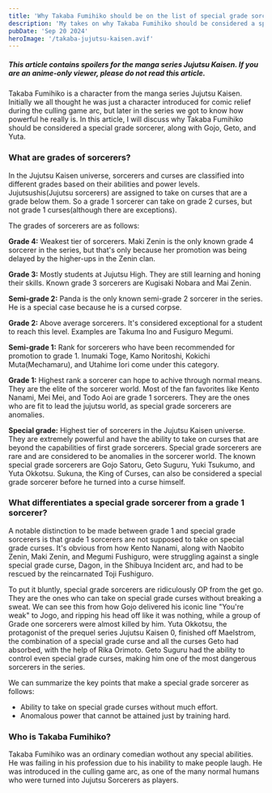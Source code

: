 ```yaml
---
title: 'Why Takaba Fumihiko should be on the list of special grade sorcerers'
description: 'My takes on why Takaba Fumihiko should be considered a special grade sorcerer, along with Gojo, Geto, and Yuta.'
pubDate: 'Sep 20 2024'
heroImage: '/takaba-jujutsu-kaisen.avif'
---
```


##### This article contains spoilers for the manga series Jujutsu Kaisen. If you are an anime-only viewer, please do not read this article.

Takaba Fumihiko is a character from the manga series Jujutsu Kaisen. Initially we all thought he was just a character introduced for comic relief during the culling game arc, but later in the series we got to know how powerful he really is. In this article, I will discuss why Takaba Fumihiko should be considered a special grade sorcerer, along with Gojo, Geto, and Yuta.

### What are grades of sorcerers?

In the Jujutsu Kaisen universe, sorcerers and curses are classified into different grades based on their abilities and power levels. 
Jujutsushis(Jujutsu sorcerers) are assigned to take on curses that are a grade below them. So a grade 1 sorcerer can take on grade 2 curses, but not grade 1 curses(although there are exceptions).

The grades of sorcerers are as follows:  

**Grade 4:** Weakest tier of sorcerers. Maki Zenin is the only known grade 4 sorcerer in the series, but that's only because her promotion was being delayed by the higher-ups in the Zenin clan.  

**Grade 3:** Mostly students at Jujutsu High. They are still learning and honing their skills. Known grade 3 sorcerers are Kugisaki Nobara and Mai Zenin.  

**Semi-grade 2:** Panda is the only known semi-grade 2 sorcerer in the series. He is a special case because he is a cursed corpse.  

**Grade 2:** Above average sorcerers. It's considered exceptional for a student to reach this level. Examples are Takuma Ino and Fusiguro Megumi.  

**Semi-grade 1:** Rank for sorcerers who have been recommended for promotion to grade 1. Inumaki Toge, Kamo Noritoshi, Kokichi Muta(Mechamaru), and Utahime Iori come under this category.  

**Grade 1:** Highest rank a sorcerer can hope to achive through normal means. They are the elite of the sorcerer world. Most of the fan favorites like Kento Nanami, Mei Mei, and Todo Aoi are grade 1 sorcerers. They are the ones who are fit to lead the jujutsu world, as special grade sorcerers are anomalies. 

**Special grade:** Highest tier of sorcerers in the Jujutsu Kaisen universe. They are extremely powerful and have the ability to take on curses that are beyond the capabilities of first grade sorcerers. Special grade sorcerers are rare and are considered to be anomalies in the sorcerer world. The known special grade sorcerers are Gojo Satoru, Geto Suguru, Yuki Tsukumo, and Yuta Okkotsu. Sukuna, the King of Curses, can also be considered a special grade sorcerer before he turned into a curse himself.

### What differentiates a special grade sorcerer from a grade 1 sorcerer?

A notable distinction to be made between grade 1 and special grade sorcerers is that grade 1 sorcerers are not supposed to take on special grade curses. It's obvious from how Kento Nanami, along with Naobito Zenin, Maki Zenin, and Megumi Fushiguro, were struggling against a single special grade curse, Dagon, in the Shibuya Incident arc, and had to be rescued by the reincarnated Toji Fushiguro.  

To put it bluntly, special grade sorcerers are ridiculously OP from the get go. They are the ones who can take on special grade curses without breaking a sweat. We can see this from how Gojo delivered his iconic line "You're weak" to Jogo, and ripping his head off like it was nothing, while a group of Grade one sorcerers were almost killed by him.
Yuta Okkotsu, the protagonist of the prequel series Jujutsu Kaisen 0, finished off Maelstrom, the combination of a special grade curse and all the curses Geto had absorbed, with the help of Rika Orimoto.
Geto Suguru had the ability to control even special grade curses, making him one of the most dangerous sorcerers in the series. 

We can summarize the key points that make a special grade sorcerer as follows:
- Ability to take on special grade curses without much effort.
- Anomalous power that cannot be attained just by training hard.


### Who is Takaba Fumihiko?
Takaba Fumihiko was an ordinary comedian wothout any special abilities. He was failing in his profession due to his inability to make people laugh. He was introduced in the culling game arc, as one of the many normal humans who were turned into Jujutsu Sorcerers as players.










